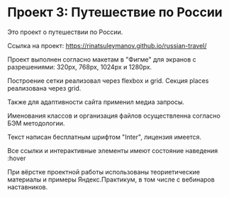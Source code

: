 # Проект 3: Путешествие по России

Это проект о путешествии по России.

Ссылка на проект: https://rinatsuleymanov.github.io/russian-travel/

Проект выполнен согласно макетам в "Фигме" для экранов с разрешениями: 320px, 768px, 1024px и 1280px.

Построение сетки реализовал через flexbox и grid. Секция places реализована через grid.

Также для адаптивности сайта применил медиа запросы.

Именования классов и организация файлов осуществленна согласно БЭМ методологии.

Текст написан бесплатным шрифтом "Inter", лицензия имеется.

Все ссылки и интерактивные элементы имеют состояние наведения :hover

При вёрстке проектной работы использованы теориетические материалы и примеры Яндекс.Практикум, в том числе с вебинаров наставников.
